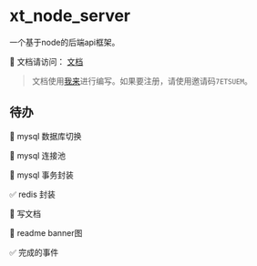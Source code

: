 # xt_node_server

一个基于node的后端api框架。

📃 文档请访问： [文档](https://www.wolai.com/okZwpndxznN47LLnj4Qdqu)

> 文档使用[我来](https://www.wolai.com)进行编写。如果要注册，请使用邀请码`7ETSUEM`。

## 待办

🔘 mysql 数据库切换

🔘 mysql 连接池

🔘 mysql 事务封装

✅ redis 封装

🔘 写文档

🔘 readme banner图

✅ 完成的事件